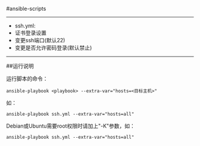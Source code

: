 #ansible-scripts

---
+ ssh.yml:
 + 证书登录设置
 + 变更ssh端口(默认22)
 + 变更是否允许密码登录(默认禁止)


---
##运行说明

运行脚本的命令：

```
ansible-playbook <playbook> --extra-var="hosts=<目标主机>"
```

如：

```
ansible-playbook ssh.yml --extra-var="hosts=all"
```

Debian或Ubuntu需要root权限时请加上"-K"参数，如：

```
ansible-playbook ssh.yml --extra-var="hosts=all"
```
	

